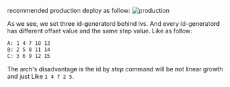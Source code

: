 recommended production deploy as follow:
![production](https://rawgit.com/detailyang/id-generator/master/docs/deploy.jpg)

As we see, we set three id-generatord behind lvs. And every id-generatord has different offset value and the same step value. Like as follow:

````bash
A: 1 4 7 10 13
B: 2 5 8 11 14
C: 3 6 9 12 15
````

The arch's disadvantage is the id by *step* command will be not linear growth and just Like `1 4 7 2 5`.
